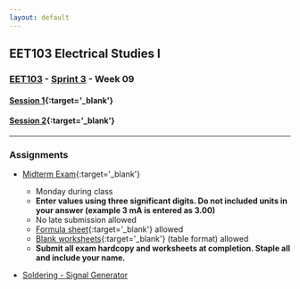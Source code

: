 ```yaml
---
layout: default
---
```


## EET103 Electrical Studies I

### [EET103](../../) - [Sprint 3](../) - Week 09

#### [<span style="cursor: pointer;">Session 1</span>](s1/){:target='_blank'}

#### [<span style="cursor: pointer;">Session 2</span>](s2/){:target='_blank'}

---

### Assignments

- [Midterm Exam](https://forms.office.com/Pages/ResponsePage.aspx?id=7d-nLF6sb0SVV1dHONw2EJ6w58fEsdNChe_qBQ1MBUdUQTA5T1NTM0VERDJVWEZZRVo5TVowRVhYSy4u){:target='_blank'}
    - Monday during class
    - **Enter values using three significant digits. Do not included units in your answer (example 3 mA is entered as 3.00)**
    - No late submission allowed
    - [Formula sheet](../../resources/EET103_Formula_Sheet.pdf){:target='_blank'} allowed
    - [Blank worksheets](../../resources/Circuit_Analysis_Table.pdf){:target='_blank'} (table format) allowed
    - **Submit all exam hardcopy and worksheets at completion. Staple all and include your name.**

- [Soldering - Signal Generator](../../labs/l07_sig_gen_build/index.md)
